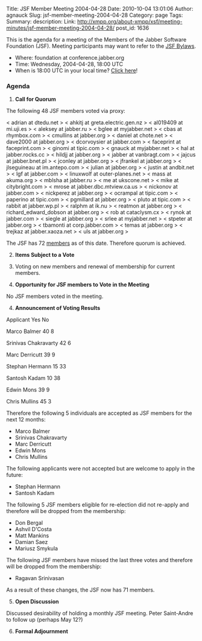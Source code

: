 Title: JSF Member Meeting 2004-04-28
Date: 2010-10-04 13:01:06
Author: agnauck
Slug: jsf-member-meeting-2004-04-28
Category: page
Tags: 
Summary: description:
Link: http://xmpp.org/about-xmpp/xsf/meeting-minutes/jsf-member-meeting-2004-04-28/
post_id: 1636


This is the agenda for a meeting of the Members of the Jabber Software Foundation (JSF). Meeting participants may want to refer to the [JSF Bylaws](/jsf/bylaws.shtml).

* Where: foundation at conference.jabber.org
* Time: Wednesday, 2004-04-28, 18:00 UTC
* When is 18:00 UTC in your local time? [Click here](http://www.worldtimeserver.com/)!

### Agenda

1. **Call for Quorum**

The following 48 JSF members voted via proxy:


< adrian at dtedu.net >
< ahkitj at greta.electric.gen.nz >
< al019409 at mi.uji.es >
< aleksey at jabber.ru >
< bglee at myjabber.net >
< cbas at rhymbox.com >
< cmullins at jabber.org >
< daniel at chote.net >
< dave2000 at jabber.org >
< dcorvoysier at jabber.com >
< faceprint at faceprint.com >
< ginomi at tipic.com >
< gnauck at myjabber.net >
< hal at jabber.rocks.cc >
< hildjj at jabber.org >
< jabber at vanbragt.com >
< jajcus at jabber.bnet.pl >
< jconley at jabber.org >
< jfrankel at jabber.org >
< jlseguineau at im.antepo.com >
< julian at jabber.org >
< justin at andbit.net >
< lgf at jabber.com >
< linuxwolf at outer-planes.net >
< mass at akuma.org >
< mblsha at jabber.ru >
< me at ukscone.net >
< mike at citybright.com >
< mrose at jabber.dbc.mtview.ca.us >
< nickonov at jabber.com >
< nickperez at jabber.org >
< ocrampal at tipic.com >
< paperino at tipic.com >
< pgmillard at jabber.org >
< pluto at tipic.com >
< rabbit at jabber.wp.pl >
< ralphm at ik.nu >
< reatmon at jabber.org >
< richard_edward_dobson at jabber.org >
< rob at cataclysm.cx >
< rynok at jabber.com >
< siegle at jabber.org >
< srlee at myjabber.net >
< stpeter at jabber.org >
< tbamonti at corp.jabber.com >
< temas at jabber.org >
< trejkaz at jabber.xaoza.net >
< uls at jabber.org >


The JSF has 72 [members](/members/memberlist.shtml) as of this date. Therefore quorum is achieved.

2. **Items Subject to a Vote**
1. Voting on new members and renewal of membership for current members.

3. **Opportunity for JSF members to Vote in the Meeting**

No JSF members voted in the meeting.

4. **Announcement of Voting Results**

Applicant Yes No

Marco Balmer
40
8

Srinivas Chakravarty
42
6

Marc Derricutt
39
9

Stephan Hermann
15
33

Santosh Kadam
10
38

Edwin Mons
39
9

Chris Mullins
45
3

Therefore the following 5 individuals are accepted as JSF members for the next 12 months:

* Marco Balmer
* Srinivas Chakravarty
* Marc Derricutt
* Edwin Mons
* Chris Mullins

The following applicants were not accepted but are welcome to apply in the future:

* Stephan Hermann
* Santosh Kadam

The following 5 JSF members eligible for re-election did not re-apply and therefore will be dropped from the membership:

* Don Bergal
* Ashvil D'Costa
* Matt Mankins
* Damian Saez
* Mariusz Smykula

The following JSF members have missed the last three votes and therefore will be dropped from the membership:

* Ragavan Srinivasan

As a result of these changes, the JSF now has 71 members.

5. **Open Discussion**

Discussed desirability of holding a monthly JSF meeting. Peter Saint-Andre to follow up (perhaps May 12?)

6. **Formal Adjournment**
